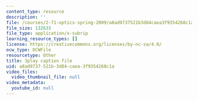 ```yaml
---
content_type: resource
description: ''
file: /courses/2-71-optics-spring-2009/a8ad9737521b3d84caea3f9354268c1a_ML5yVI18uaI.srt
file_size: 132633
file_type: application/x-subrip
learning_resource_types: []
license: https://creativecommons.org/licenses/by-nc-sa/4.0/
ocw_type: OCWFile
resourcetype: Other
title: 3play caption file
uid: a8ad9737-521b-3d84-caea-3f9354268c1a
video_files:
  video_thumbnail_file: null
video_metadata:
  youtube_id: null
---
```

